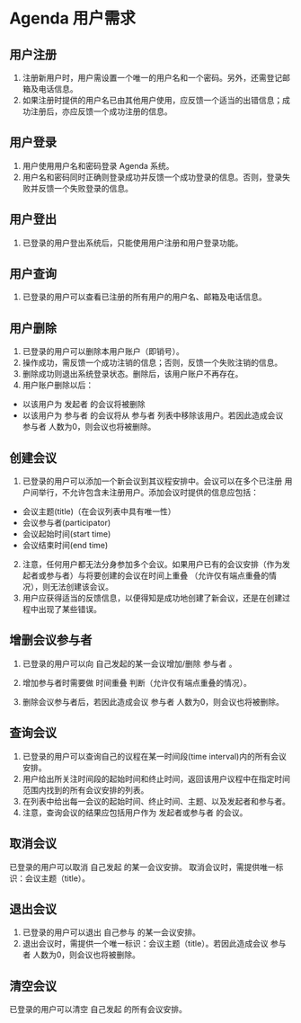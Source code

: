 # Agenda 用户需求


## 用户注册

1. 注册新用户时，用户需设置一个唯一的用户名和一个密码。另外，还需登记邮箱及电话信息。
2. 如果注册时提供的用户名已由其他用户使用，应反馈一个适当的出错信息；成功注册后，亦应反馈一个成功注册的信息。

## 用户登录

1. 用户使用用户名和密码登录 Agenda 系统。
2. 用户名和密码同时正确则登录成功并反馈一个成功登录的信息。否则，登录失败并反馈一个失败登录的信息。

## 用户登出

1. 已登录的用户登出系统后，只能使用用户注册和用户登录功能。

## 用户查询

1. 已登录的用户可以查看已注册的所有用户的用户名、邮箱及电话信息。
## 用户删除

1. 已登录的用户可以删除本用户账户（即销号）。
2. 操作成功，需反馈一个成功注销的信息；否则，反馈一个失败注销的信息。
3. 删除成功则退出系统登录状态。删除后，该用户账户不再存在。
4. 用户账户删除以后：
- 以该用户为 发起者 的会议将被删除
- 以该用户为 参与者 的会议将从 参与者 列表中移除该用户。若因此造成会议 参与者 人数为0，则会议也将被删除。

## 创建会议

1. 已登录的用户可以添加一个新会议到其议程安排中。会议可以在多个已注册 用户间举行，不允许包含未注册用户。添加会议时提供的信息应包括：

- 会议主题(title)（在会议列表中具有唯一性）
- 会议参与者(participator)
- 会议起始时间(start time)
- 会议结束时间(end time)
2. 注意，任何用户都无法分身参加多个会议。如果用户已有的会议安排（作为发起者或参与者）与将要创建的会议在时间上重叠 （允许仅有端点重叠的情况），则无法创建该会议。
3. 用户应获得适当的反馈信息，以便得知是成功地创建了新会议，还是在创建过程中出现了某些错误。

## 增删会议参与者

1. 已登录的用户可以向 自己发起的某一会议增加/删除 参与者 。

2. 增加参与者时需要做 时间重叠 判断（允许仅有端点重叠的情况）。

3. 删除会议参与者后，若因此造成会议 参与者 人数为0，则会议也将被删除。

## 查询会议

1. 已登录的用户可以查询自己的议程在某一时间段(time interval)内的所有会议安排。
2. 用户给出所关注时间段的起始时间和终止时间，返回该用户议程中在指定时间范围内找到的所有会议安排的列表。
3. 在列表中给出每一会议的起始时间、终止时间、主题、以及发起者和参与者。
4. 注意，查询会议的结果应包括用户作为 发起者或参与者 的会议。

## 取消会议

已登录的用户可以取消 自己发起 的某一会议安排。
取消会议时，需提供唯一标识：会议主题（title）。

## 退出会议

1. 已登录的用户可以退出 自己参与 的某一会议安排。
2. 退出会议时，需提供一个唯一标识：会议主题（title）。若因此造成会议 参与者 人数为0，则会议也将被删除。

## 清空会议

已登录的用户可以清空 自己发起 的所有会议安排。